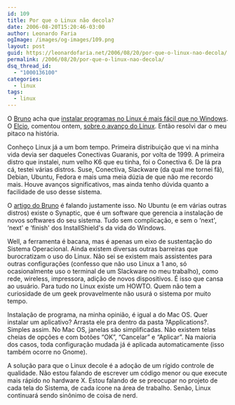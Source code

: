 ```yaml
---
id: 109
title: Por que o Linux não decola?
date: 2006-08-20T15:20:46-03:00
author: Leonardo Faria
ogImage: /images/og-images/109.png
layout: post
guid: https://leonardofaria.net/2006/08/20/por-que-o-linux-nao-decola/
permalink: /2006/08/20/por-que-o-linux-nao-decola/
dsq_thread_id:
  - "1000136100"
categories:
  - linux
tags:
  - linux
---
```

O [Bruno](http://www.brunotorres.net) acha que [instalar programas no Linux é mais fácil que no Windows](http://brunotorres.net/2005/10/20/instalar-programas-no-linux-e-mais-facil-que-no-windows). O [Elcio](http://blog.elcio.com.br/), comentou ontem, [sobre o avanço do Linux](http://blog.elcio.com.br/ubuntu-xara-e-o-avanco-do-linux/). Então resolvi dar o meu pitaco na história.

Conheço Linux já a um bom tempo. Primeira distribuição que vi na minha vida devia ser daqueles Conectivas Guaranis, por volta de 1999. A primeira distro que instalei, num velho K6 que eu tinha, foi o Conectiva 6. De lá pra cá, testei várias distros. Suse, Conectiva, Slackware (da qual me tornei fã), Debian, Ubuntu, Fedora e mais uma meia dúzia de que não me recordo mais. Houve avanços significativos, mas ainda tenho dúvida quanto a facilidade de uso desse sistema.

O [artigo do Bruno](http://brunotorres.net/2005/10/20/instalar-programas-no-linux-e-mais-facil-que-no-windows) é falando justamente isso. No Ubuntu (e em várias outras distros) existe o Synaptic, que é um software que gerencia a instalação de novos softwares do seu sistema. Tudo sem complicação, e sem o &#8216;next', &#8216;next' e &#8216;finish' dos InstallShield's da vida do Windows.

Well, a ferramenta é bacana, mas é apenas um eixo de sustentação do Sistema Operacional. Ainda existem diversas outras barreiras que burocratizam o uso do Linux. Não sei se existem mais assistentes para outras configurações (confesso que não uso Linux a 1 ano, só ocasionalmente uso o terminal de um Slackware no meu trabalho), como rede, wireless, impressora, adição de novos dispositivos. É isso que cansa ao usuário. Para tudo no Linux existe um HOWTO. Quem não tem a curiosidade de um geek provavelmente não usurá o sistema por muito tempo.

Instalação de programa, na minha opinião, é igual a do Mac OS. Quer instalar um aplicativo? Arrasta ele pra dentro da pasta ?Applications?. Simples assim. No Mac OS, janelas são simplificadas. Não existem telas cheias de opções e com botões &#8220;OK&#8221;, &#8220;Cancelar&#8221; e &#8220;Aplicar&#8221;. Na maioria dos casos, toda configuração mudada já é aplicada automaticamente (isso também ocorre no Gnome).

A solução para que o Linux decole é a adoção de um rígido controle de qualidade. Não estou falando de escrever um código menor ou que execute mais rápido no hardware X. Estou falando de se preocupar no projeto de cada tela do Sistema, de cada ícone na área de trabalho. Senão, Linux continuará sendo sinônimo de coisa de nerd.
